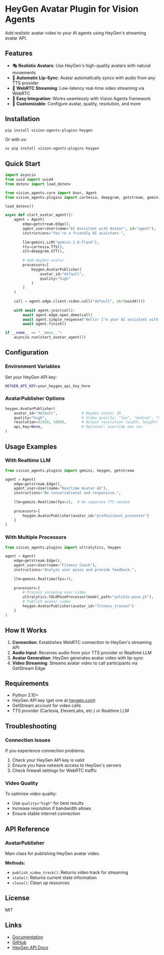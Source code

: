 # HeyGen Avatar Plugin for Vision Agents

Add realistic avatar video to your AI agents using HeyGen's streaming avatar API.

## Features

- 🎭 **Realistic Avatars**: Use HeyGen's high-quality avatars with natural movements
- 🎤 **Automatic Lip-Sync**: Avatar automatically syncs with audio from any TTS provider
- 🚀 **WebRTC Streaming**: Low-latency real-time video streaming via WebRTC
- 🔌 **Easy Integration**: Works seamlessly with Vision Agents framework
- 🎨 **Customizable**: Configure avatar, quality, resolution, and more

## Installation

```bash
pip install vision-agents-plugins-heygen
```

Or with uv:

```bash
uv pip install vision-agents-plugins-heygen
```

## Quick Start

```python
import asyncio
from uuid import uuid4
from dotenv import load_dotenv

from vision_agents.core import User, Agent
from vision_agents.plugins import cartesia, deepgram, getstream, gemini, heygen

load_dotenv()

async def start_avatar_agent():
    agent = Agent(
        edge=getstream.Edge(),
        agent_user=User(name="AI Assistant with Avatar", id="agent"),
        instructions="You're a friendly AI assistant.",
        
        llm=gemini.LLM("gemini-2.0-flash"),
        tts=cartesia.TTS(),
        stt=deepgram.STT(),
        
        # Add HeyGen avatar
        processors=[
            heygen.AvatarPublisher(
                avatar_id="default",
                quality="high"
            )
        ]
    )
    
    call = agent.edge.client.video.call("default", str(uuid4()))
    
    with await agent.join(call):
        await agent.edge.open_demo(call)
        await agent.simple_response("Hello! I'm your AI assistant with an avatar.")
        await agent.finish()

if __name__ == "__main__":
    asyncio.run(start_avatar_agent())
```

## Configuration

### Environment Variables

Set your HeyGen API key:

```bash
HEYGEN_API_KEY=your_heygen_api_key_here
```

### AvatarPublisher Options

```python
heygen.AvatarPublisher(
    avatar_id="default",           # HeyGen avatar ID
    quality="high",                # Video quality: "low", "medium", "high"
    resolution=(1920, 1080),       # Output resolution (width, height)
    api_key=None,                  # Optional: override env var
)
```

## Usage Examples

### With Realtime LLM

```python
from vision_agents.plugins import gemini, heygen, getstream

agent = Agent(
    edge=getstream.Edge(),
    agent_user=User(name="Realtime Avatar AI"),
    instructions="Be conversational and responsive.",
    
    llm=gemini.Realtime(fps=2),  # No separate TTS needed
    
    processors=[
        heygen.AvatarPublisher(avatar_id="professional_presenter")
    ]
)
```

### With Multiple Processors

```python
from vision_agents.plugins import ultralytics, heygen

agent = Agent(
    edge=getstream.Edge(),
    agent_user=User(name="Fitness Coach"),
    instructions="Analyze user poses and provide feedback.",
    
    llm=gemini.Realtime(fps=3),
    
    processors=[
        # Process incoming user video
        ultralytics.YOLOPoseProcessor(model_path="yolo11n-pose.pt"),
        # Publish avatar video
        heygen.AvatarPublisher(avatar_id="fitness_trainer")
    ]
)
```

## How It Works

1. **Connection**: Establishes WebRTC connection to HeyGen's streaming API
2. **Audio Input**: Receives audio from your TTS provider or Realtime LLM
3. **Avatar Generation**: HeyGen generates avatar video with lip-sync
4. **Video Streaming**: Streams avatar video to call participants via GetStream Edge

## Requirements

- Python 3.10+
- HeyGen API key (get one at [heygen.com](https://heygen.com))
- GetStream account for video calls
- TTS provider (Cartesia, ElevenLabs, etc.) or Realtime LLM

## Troubleshooting

### Connection Issues

If you experience connection problems:

1. Check your HeyGen API key is valid
2. Ensure you have network access to HeyGen's servers
3. Check firewall settings for WebRTC traffic

### Video Quality

To optimize video quality:

- Use `quality="high"` for best results
- Increase resolution if bandwidth allows
- Ensure stable internet connection

## API Reference

### AvatarPublisher

Main class for publishing HeyGen avatar video.

**Methods:**
- `publish_video_track()`: Returns video track for streaming
- `state()`: Returns current state information
- `close()`: Clean up resources

## License

MIT

## Links

- [Documentation](https://visionagents.ai/)
- [GitHub](https://github.com/GetStream/Vision-Agents)
- [HeyGen API Docs](https://docs.heygen.com/docs/streaming-api)


